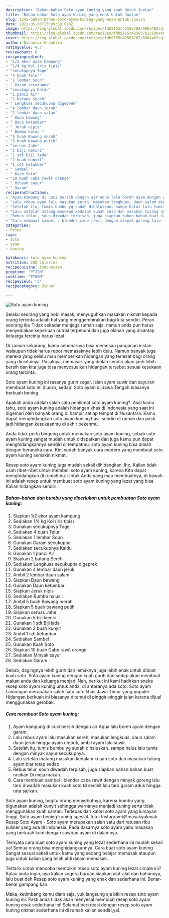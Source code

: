 ```yaml
---
description: "Bahan-bahan Soto ayam kuning yang enak Untuk Jualan"
title: "Bahan-bahan Soto ayam kuning yang enak Untuk Jualan"
slug: 1345-bahan-bahan-soto-ayam-kuning-yang-enak-untuk-jualan
date: 2021-05-08T23:09:58.018Z
image: https://img-global.cpcdn.com/recipes/fdb9155c42503782/680x482cq70/soto-ayam-kuning-foto-resep-utama.jpg
thumbnail: https://img-global.cpcdn.com/recipes/fdb9155c42503782/680x482cq70/soto-ayam-kuning-foto-resep-utama.jpg
cover: https://img-global.cpcdn.com/recipes/fdb9155c42503782/680x482cq70/soto-ayam-kuning-foto-resep-utama.jpg
author: Nicholas Franklin
ratingvalue: 4.7
reviewcount: 6
recipeingredient:
- "1/2 ekor ayam kampung"
- "1/4 kg Kol iris tipis"
- "secukupnya Toge"
- "4 buah Telur"
- "1 lembar Soun"
- " Garam secukupna"
- "secukupnya Kaldu"
- "1 panci Air"
- "2 batang Sereh"
- " Lengkuas secukupna digeprek"
- "4 lembar daun jeruk"
- "2 lembar daun salam"
- " Daun bawang"
- " Daun ketumbar"
- " Jeruk nipis"
- " Bumbu halus "
- "5 buah Bawang merah"
- "5 buah bawang putih"
- "seruas Jahe"
- "5 biji kemiri"
- "1 sdt Biji lada"
- "2 buah kunyit"
- "1 sdt ketumbar"
- " Sambel "
- " Kuah Soto"
- "10 buah Cabe rawit orange"
- " Minyak sayur"
- " Garam"
recipeinstructions:
- "Ayam kampung di cuci bersih dengan air Aqua lalu boreh ayam dengan garam."
- "Lalu rebus ayam lalu masukan sereh, masukan lengkuas, daun salam daun jeruk hingga ayam empuk, ambil ayam lalu suwir."
- "Setelah itu, tumis bumbu yg sudah dihaluskan. sampe halus lalu tumis dengan minyak sayur secukupnya."
- "Lalu setelah matang masukan kedalam kuaah soto dan masukan tulang ayam biar tetap sedap"
- "Rebus telur, soun diwadah terpisah, juga siapkan bahan bahan buat racikan Di meja makan."
- "Cara membuat sambel : blender cabe rawit dengan minyak goreng lalu taro diwadah masukan kuah soto td sedikit lalu taro garam aduk hingga rata sajikan."
categories:
- Resep
tags:
- soto
- ayam
- kuning

katakunci: soto ayam kuning 
nutrition: 208 calories
recipecuisine: Indonesian
preptime: "PT37M"
cooktime: "PT60M"
recipeyield: "3"
recipecategory: Dinner

---
```



![Soto ayam kuning](https://img-global.cpcdn.com/recipes/fdb9155c42503782/680x482cq70/soto-ayam-kuning-foto-resep-utama.jpg)

Selaku seorang yang hobi masak, menyuguhkan masakan nikmat kepada orang tercinta adalah hal yang menggembirakan bagi kita sendiri. Peran seorang ibu Tidak sekadar menjaga rumah saja, namun anda pun harus menyediakan keperluan nutrisi terpenuhi dan juga olahan yang disantap keluarga tercinta harus lezat.

Di zaman  sekarang, kamu sebenarnya bisa memesan panganan instan walaupun tidak harus repot memasaknya lebih dulu. Namun banyak juga mereka yang selalu mau memberikan hidangan yang terlezat bagi orang yang dicintainya. Pasalnya, memasak yang diolah sendiri akan jauh lebih bersih dan kita juga bisa menyesuaikan hidangan tersebut sesuai kesukaan orang tercinta. 

Soto ayam kuning ini rasanya gurih segar. Isian ayam suwir dan sayuran membuat soto ini Sluurp, sedap! Soto ayam di Jawa Tengah biasanya berkuah bening.

Apakah anda adalah salah satu penikmat soto ayam kuning?. Asal kamu tahu, soto ayam kuning adalah hidangan khas di Indonesia yang saat ini digemari oleh banyak orang di hampir setiap tempat di Nusantara. Kamu dapat menghidangkan soto ayam kuning hasil sendiri di rumah dan pasti jadi hidangan kesukaanmu di akhir pekanmu.

Anda tidak perlu bingung untuk memakan soto ayam kuning, sebab soto ayam kuning sangat mudah untuk didapatkan dan juga kamu pun dapat menghidangkannya sendiri di tempatmu. soto ayam kuning bisa diolah dengan beraneka cara. Kini sudah banyak cara modern yang membuat soto ayam kuning semakin nikmat.

Resep soto ayam kuning juga mudah sekali dihidangkan, lho. Kalian tidak usah ribet-ribet untuk membeli soto ayam kuning, karena Kita dapat menghidangkan di rumahmu. Untuk Anda yang mau membuatnya, di bawah ini adalah resep untuk membuat soto ayam kuning yang lezat yang bisa Kalian hidangkan sendiri.

<!--inarticleads1-->

##### Bahan-bahan dan bumbu yang diperlukan untuk pembuatan Soto ayam kuning:

1. Siapkan 1/2 ekor ayam kampung
1. Sediakan 1/4 kg Kol (iris tipis)
1. Gunakan secukupnya Toge
1. Sediakan 4 buah Telur
1. Sediakan 1 lembar Soun
1. Gunakan  Garam secukupna
1. Sediakan secukupnya Kaldu
1. Gunakan 1 panci Air
1. Siapkan 2 batang Sereh
1. Sediakan  Lengkuas secukupna digeprek
1. Gunakan 4 lembar daun jeruk
1. Ambil 2 lembar daun salam
1. Siapkan  Daun bawang
1. Gunakan  Daun ketumbar
1. Siapkan  Jeruk nipis
1. Sediakan  Bumbu halus :
1. Ambil 5 buah Bawang merah
1. Siapkan 5 buah bawang putih
1. Siapkan seruas Jahe
1. Gunakan 5 biji kemiri
1. Gunakan 1 sdt Biji lada
1. Gunakan 2 buah kunyit
1. Ambil 1 sdt ketumbar
1. Sediakan  Sambel :
1. Gunakan  Kuah Soto
1. Siapkan 10 buah Cabe rawit orange
1. Sediakan  Minyak sayur
1. Sediakan  Garam


Sebab, dagingnya lebih gurih dan lemaknya juga lebih enak untuk dibuat kuah soto. Soto ayam kuning dengan kuah gurih dan sedap akan membuat makan anda dan keluarga menjadi Nah, berikut ini kami hadirkan aneka resep soto ayam kuning untuk anda, di antaranya ada soto. Soto ayam Lamongan merupakan salah satu soto khas Jawa Timur yang populer. Hidangan berkuah ini biasanya ditemui di pinggir-pinggir jalan karena dijual menggunakan gerobak. 

<!--inarticleads2-->

##### Cara membuat Soto ayam kuning:

1. Ayam kampung di cuci bersih dengan air Aqua lalu boreh ayam dengan garam.
1. Lalu rebus ayam lalu masukan sereh, masukan lengkuas, daun salam daun jeruk hingga ayam empuk, ambil ayam lalu suwir.
1. Setelah itu, tumis bumbu yg sudah dihaluskan. sampe halus lalu tumis dengan minyak sayur secukupnya.
1. Lalu setelah matang masukan kedalam kuaah soto dan masukan tulang ayam biar tetap sedap
1. Rebus telur, soun diwadah terpisah, juga siapkan bahan bahan buat racikan Di meja makan.
1. Cara membuat sambel : blender cabe rawit dengan minyak goreng lalu taro diwadah masukan kuah soto td sedikit lalu taro garam aduk hingga rata sajikan.


Soto ayam kuning, begitu orang menyebutnya, karena bumbu yang digunakan adalah kunyit sehingga warnanya menjadi kuning serta tidak menggunakan kuah santan. Terlepas dari kalori soto ayam yang lumayan tinggi. Soto ayam bening kuning spesial. foto: Instagram/@masakyukmak. Resep Soto Ayam - Soto ayam merupakan salah satu dari ratusan ribu kuliner yang ada di Indonesia. Pada dasarnya soto ayam yaitu masakan yang berkuah kuni dengan suwiran ayam di dalamnya. 

Ternyata cara buat soto ayam kuning yang lezat sederhana ini mudah sekali ya! Semua orang bisa menghidangkannya. Cara buat soto ayam kuning Sangat sesuai sekali untuk kamu yang sedang belajar memasak ataupun juga untuk kalian yang telah ahli dalam memasak.

Tertarik untuk mencoba membikin resep soto ayam kuning lezat simple ini? Kalau anda ingin, ayo kalian segera buruan siapkan alat-alat dan bahannya, lalu buat deh Resep soto ayam kuning yang enak dan sederhana ini. Benar-benar gampang kan. 

Maka, ketimbang kamu diam saja, yuk langsung aja bikin resep soto ayam kuning ini. Pasti anda tiidak akan menyesal membuat resep soto ayam kuning enak sederhana ini! Selamat berkreasi dengan resep soto ayam kuning nikmat sederhana ini di rumah kalian sendiri,ya!.

